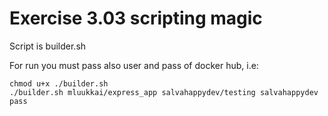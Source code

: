 # Exercise 3.03 scripting magic

Script is builder.sh

For run you must pass also user and pass of docker hub, i.e:
```console
chmod u+x ./builder.sh  
./builder.sh mluukkai/express_app salvahappydev/testing salvahappydev pass
```
